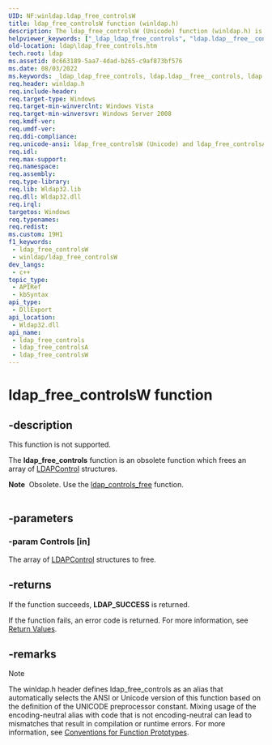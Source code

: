 ```yaml
---
UID: NF:winldap.ldap_free_controlsW
title: ldap_free_controlsW function (winldap.h)
description: The ldap_free_controlsW (Unicode) function (winldap.h) is an obsolete function which frees an array of LDAPControl structures.  
helpviewer_keywords: ["_ldap_ldap_free_controls", "ldap.ldap__free__controls", "ldap.ldap_free_controls", "ldap_free_controls", "ldap_free_controls function [LDAP]", "ldap_free_controlsW", "winldap/ldap_free_controls", "winldap/ldap_free_controlsW"]
old-location: ldap\ldap_free_controls.htm
tech.root: ldap
ms.assetid: 0c663189-5aa7-4dad-b265-c9af873bf576
ms.date: 08/03/2022
ms.keywords: _ldap_ldap_free_controls, ldap.ldap__free__controls, ldap.ldap_free_controls, ldap_free_controls, ldap_free_controls function [LDAP], ldap_free_controlsA, ldap_free_controlsW, winldap/ldap_free_controls, winldap/ldap_free_controlsA, winldap/ldap_free_controlsW
req.header: winldap.h
req.include-header: 
req.target-type: Windows
req.target-min-winverclnt: Windows Vista
req.target-min-winversvr: Windows Server 2008
req.kmdf-ver: 
req.umdf-ver: 
req.ddi-compliance: 
req.unicode-ansi: ldap_free_controlsW (Unicode) and ldap_free_controlsA (ANSI)
req.idl: 
req.max-support: 
req.namespace: 
req.assembly: 
req.type-library: 
req.lib: Wldap32.lib
req.dll: Wldap32.dll
req.irql: 
targetos: Windows
req.typenames: 
req.redist: 
ms.custom: 19H1
f1_keywords:
 - ldap_free_controlsW
 - winldap/ldap_free_controlsW
dev_langs:
 - c++
topic_type:
 - APIRef
 - kbSyntax
api_type:
 - DllExport
api_location:
 - Wldap32.dll
api_name:
 - ldap_free_controls
 - ldap_free_controlsA
 - ldap_free_controlsW
---
```


# ldap_free_controlsW function


## -description

This function is not supported.

The <b>ldap_free_controls</b> function is an 
   obsolete function which frees an array of 
   <a href="/previous-versions/windows/desktop/api/winldap/ns-winldap-ldapcontrola">LDAPControl</a> structures.
<div class="alert"><b>Note</b>  Obsolete. Use the <a href="/previous-versions/windows/desktop/api/winldap/nf-winldap-ldap_controls_free">ldap_controls_free</a> 
    function.</div><div> </div>

## -parameters

### -param Controls [in]

The array of <a href="/previous-versions/windows/desktop/api/winldap/ns-winldap-ldapcontrola">LDAPControl</a> structures to free.

## -returns

If the function succeeds, <b>LDAP_SUCCESS</b> is returned.

If the function fails, an error code is returned. For more information, see 
       <a href="/previous-versions/windows/desktop/ldap/return-values">Return Values</a>.

## -remarks

> [!NOTE]
> The winldap.h header defines ldap_free_controls as an alias that automatically selects the ANSI or Unicode version of this function based on the definition of the UNICODE preprocessor constant. Mixing usage of the encoding-neutral alias with code that is not encoding-neutral can lead to mismatches that result in compilation or runtime errors. For more information, see [Conventions for Function Prototypes](/windows/win32/intl/conventions-for-function-prototypes).

